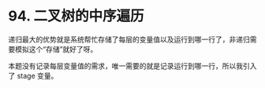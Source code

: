 # 94. 二叉树的中序遍历
递归最大的优势就是系统帮忙存储了每层的变量值以及运行到哪一行了，非递归需要模拟这个“存储”就好了呀。

本题没有记录每层变量值的需求，唯一需要的就是记录运行到哪一行，所以我引入了 stage 变量。
